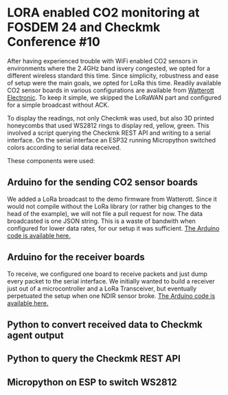 # LORA enabled CO2 monitoring at FOSDEM 24 and Checkmk Conference #10

After having experienced trouble with WiFi enabled CO2 sensors in environments where the 2.4GHz band isvery congested, we opted for a different wireless standard this time.
Since simplicity, robustness and ease of setup were the main goals, we opted for LoRa this time.
Readily available CO2 sensor boards in various configurations are available from [Watterott Electronic](https://watterott.com/).
To keep it simple, we skipped the LoRaWAN part and configured for a simple broadcast without ACK.

To display the readings, not only Checkmk was used, but also 3D printed honeycombs that used WS2812 rings to display red, yellow, green.
This involved a script querying the Checkmk REST API and writing to a serial interface.
On the serial interface an ESP32 running Micropython switched colors according to serial data received.

These components were used:

## Arduino for the sending CO2 sensor boards

We added a LoRa broadcast to the demo firmware from Watterott.
Since it would not compile without the LoRa library (or rather big changes to the head of the example), we will not file a pull request for now.
The data broadcasted is one JSON string. This is a waste of bandwith when configured for lower data rates, for our setup it was sufficient.
[The Arduino code is available here.](./Arduino/CO2-Ampel/examples/CO2-Ampel/CO2-Ampel.ino)

## Arduino for the receiver boards

To receive, we configured one board to receive packets and just dump every packet to the serial interface.
We initially wanted to build a receiver just out of a microcontroller and a LoRa Transceiver, but eventually perpetuated the setup when one NDIR sensor broke.
[The Arduino code is available here.](./Arduino/LoraReceiverTest/LoraReceiverTest.ino)

## Python to convert received data to Checkmk agent output

## Python to query the Checkmk REST API

## Micropython on ESP to switch WS2812

